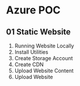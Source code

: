 # Azure POC

## 01 Static Website

<ol>
  <li>Running Website Locally</li>
  <li>Install Utilities</li>
  <li>Create Storage Account</li>
  <li>Create CDN</li>
  <li>Upload Website Content</li>
  <li>Upload Website</li>
</ol>